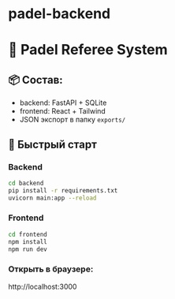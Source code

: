 # padel-backend
# 🎾 Padel Referee System

## 📦 Состав:
- backend: FastAPI + SQLite
- frontend: React + Tailwind
- JSON экспорт в папку `exports/`

## 🚀 Быстрый старт

### Backend
```bash
cd backend
pip install -r requirements.txt
uvicorn main:app --reload
```

### Frontend
```bash
cd frontend
npm install
npm run dev
```

### Открыть в браузере:
http://localhost:3000
